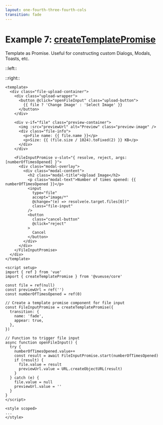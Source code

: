```yaml
---
layout: one-fourth-three-fourth-cols
transition: fade
---
```


# Example 7: [createTemplatePromise](https://vueuse.org/core/createTemplatePromise/)

Template as Promise. Useful for constructing custom Dialogs, Modals, Toasts, etc.

::left::

<CreateTemplatePromiseDemo />

::right::

```vue
<template>
  <div class="file-upload-container">
    <div class="upload-wrapper">
      <button @click="openFileInput" class="upload-button">
        {{ file ? 'Change Image' : 'Select Image' }}
      </button>
    </div>

    <div v-if="file" class="preview-container">
      <img :src="previewUrl" alt="Preview" class="preview-image" />
      <div class="file-info">
        <p>File name: {{ file.name }}</p>
        <p>Size: {{ (file.size / 1024).toFixed(2) }} KB</p>
      </div>
    </div>

    <FileInputPromise v-slot="{ resolve, reject, args: [numberOfTimesOpened] }">
      <div class="modal-overlay">
        <div class="modal-content">
          <h2 class="modal-title">Upload Image</h2>
          <p class="modal-text">Number of times opened: {{ numberOfTimesOpened }}</p>
          <input
            type="file"
            accept="image/*"
            @change="(e) => resolve(e.target.files[0])"
            class="file-input"
          />
          <button
            class="cancel-button"
            @click="reject"
          >
            Cancel
          </button>
        </div>
      </div>
    </FileInputPromise>
  </div>
</template>

<script setup>
import { ref } from 'vue'
import { createTemplatePromise } from '@vueuse/core'

const file = ref(null)
const previewUrl = ref('')
const numberOfTimesOpened = ref(0)

// Create a template promise component for file input
const FileInputPromise = createTemplatePromise({
  transition: {
    name: 'fade',
    appear: true,
  },
})

// Function to trigger file input
async function openFileInput() {
  try {
    numberOfTimesOpened.value++
    const result = await FileInputPromise.start(numberOfTimesOpened)
    if (result) {
      file.value = result
      previewUrl.value = URL.createObjectURL(result)
    }
  } catch (e) {
    file.value = null
    previewUrl.value = ''
  }
}
</script>

<style scoped>
...
</style>
```

<style scoped>
.slidev-code-wrapper pre {
  height: calc(100vh - 430px);
}
</style>


<!--
PRESENTER NOTES:
- createTemplatePromise provides a promise-based way to access template refs
- Solves the problem of accessing template refs before they're mounted
- Key benefits:
  - No need for nextTick or onMounted workarounds
  - Clean async/await syntax for template ref access
  - Handles the timing issues of when refs become available
  - Works with v-if and conditional rendering
- In this example, we're using it to access a file input element
- Common use cases:
  - Accessing DOM elements that need manipulation
  - Working with third-party libraries that need element references
  - Focusing inputs programmatically
  - Accessing canvas elements for drawing
  - Working with form elements
- Returns an object with:
  - promise: Promise that resolves with the element when available
  - ready: Reactive boolean indicating if the element is available
  - data: Reactive ref containing the element (or null if not available)
- Can be combined with other composables for complex UI interactions
-->
